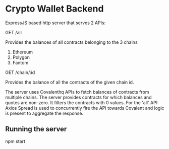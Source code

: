 # Crypto Wallet Backend

ExpressJS based http server that serves 2 APIs:

GET /all

Provides the balances of all contracts belonging to the 3 chains

1. Ethereum 
2. Polygon
3. Fantom

GET /chain/:id

Provides the balance of all the contracts of the given chain id.

The server uses Covalenthq APIs to fetch balances of contracts from multiple chains.
The server provides contracts for which balances and quotes are non-zero. It filters the contracts with 0 values.
For the 'all' API Axios Spread is used to concurrently fire the API towards Covalent and logic is present to aggregate the response.

## Running the server

npm start